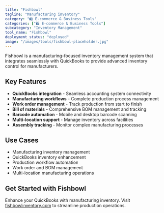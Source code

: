 ```yaml
---
title: "Fishbowl"
tagline: "Manufacturing inventory"
category: "🛍️ E-commerce & Business Tools"
categories: ["🛍️ E-commerce & Business Tools"]
subcategory: "Inventory Management"
tool_name: "Fishbowl"
deployment_status: "deployed"
image: "/images/tools/fishbowl-placeholder.jpg"
---
```

Fishbowl is a manufacturing-focused inventory management system that integrates seamlessly with QuickBooks to provide advanced inventory control for manufacturers.

## Key Features

- **QuickBooks integration** - Seamless accounting system connectivity
- **Manufacturing workflows** - Complete production process management
- **Work order management** - Track production from start to finish
- **Bill of materials** - Comprehensive BOM management and tracking
- **Barcode automation** - Mobile and desktop barcode scanning
- **Multi-location support** - Manage inventory across facilities
- **Assembly tracking** - Monitor complex manufacturing processes

## Use Cases

- Manufacturing inventory management
- QuickBooks inventory enhancement
- Production workflow automation
- Work order and BOM management
- Multi-location manufacturing operations

## Get Started with Fishbowl

Enhance your QuickBooks with manufacturing inventory. Visit [fishbowlinventory.com](https://www.fishbowlinventory.com) to streamline production operations.